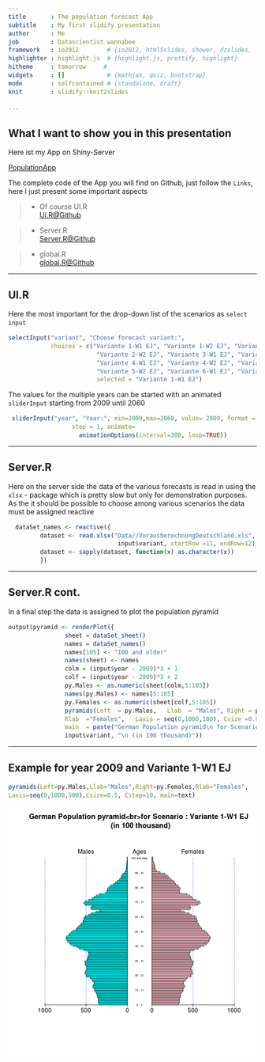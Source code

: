 ```yaml
--- 
title       : The population forecast App
subtitle    : My first slidify presentation
author      : Me
job         : Datascientist wannabee
framework   : io2012        # {io2012, html5slides, shower, dzslides, ...}
highlighter : highlight.js  # {highlight.js, prettify, highlight}
hitheme     : tomorrow     # 
widgets     : []            # {mathjax, quiz, bootstrap}
mode        : selfcontained # {standalone, draft}
knit        : slidify::knit2slides

---
```


## What I want to show you in this presentation

Here ist my App on Shiny-Server

[PopulationApp](http://palatinaleon.shinyapps.io./CourseProject)


The complete code of the App you will find on Github, just follow the `Links`, here I just present some important aspects

> - Of course UI.R <br>
>  [Ui.R@Github](https://github.com/markuscl/CourseProject/blob/master/ui.R)

> - Server.R <br>
> [Server.R@Github](https://github.com/markuscl/CourseProject/blob/master/server.R)

> - global.R <br>
> [global.R@Github](https://github.com/markuscl/CourseProject/blob/master/global.R)


---
## UI.R

Here the most important for the drop-down list of the scenarios 
as `select input` 

```r
selectInput("variant", "Choose forecast variant:", 
            choices = c("Variante 1-W1 EJ", "Variante 1-W2 EJ", "Variante 2-W1 EJ",
                         "Variante 2-W2 EJ", "Variante 3-W1 EJ", "Variante 3-W2 EJ",
                         "Variante 4-W1 EJ", "Variante 4-W2 EJ", "Variante 5-W1 EJ",
                         "Variante 5-W2 EJ", "Variante 6-W1 EJ", "Variante 6-W2 EJ"),
                         selected = "Variante 1-W1 EJ")     
```      

The values for the multiple years can be started with an animated `sliderInput` 
starting from 2009 until 2060

```r
 sliderInput("year", "Year:", min=2009,max=2060, value= 2009, format = "0000",
                  step = 1, animate=
                    animationOptions(interval=300, loop=TRUE))
```

---
## Server.R

Here on the server side the data of the various forecasts is read in using the `xlsx` - package 
which is pretty slow but only for demonstration purposes.<br>
As the it should be possible to choose among various scenarios the data must be assigned reactive
```r
  dataSet_names <- reactive({ 
         dataset <- read.xlsx("Data//VorausberechnungDeutschland.xls",
                               input$variant, startRow =11, endRow=12)
         dataset <- sapply(dataset, function(x) as.character(x))
         })
``` 

---
## Server.R cont.

In a final step the data is assigned to plot the population pyramid
```r
output$pyramid <- renderPlot({   
                sheet = dataSet_sheet()  
                names = dataSet_names()  
                names[105] <- "100 and older"
                names(sheet) <- names      
                colm = (input$year - 2009)*3 + 1
                colf = (input$year - 2009)*3 + 2
                py.Males <- as.numeric(sheet[colm,5:105])
                names(py.Males) <- names[5:105]
                py.Females <- as.numeric(sheet[colf,5:105])    
                pyramids(Left  = py.Males,   Llab  = "Males", Right = py.Females, 
                Rlab  ="Females",   Laxis = seq(0,1000,100), Csize =0.8, Cstep =5,
                main  = paste("German Population pyramid\n for Scenario :",
                input$variant, "\n (in 100 thousand)")) 
```

---
## Example for year 2009 and Variante 1-W1 EJ




```r
pyramids(Left=py.Males,Llab="Males",Right=py.Females,Rlab="Females",
Laxis=seq(0,1000,500),Csize=0.5, Cstep=10, main=text)
```

![plot of chunk unnamed-chunk-2](assets/fig/unnamed-chunk-2.png) 



